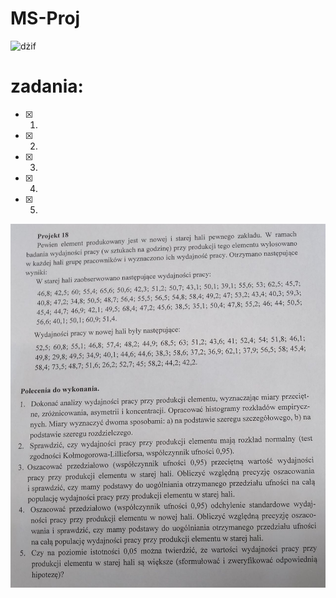 # MS-Proj
![dżif](https://media.giphy.com/media/DHqth0hVQoIzS/giphy.gif)

# zadania:
- [x] 1.
- [x] 2.
- [x] 3.
- [x] 4.
- [x] 5.

![treść](https://raw.githubusercontent.com/MKPOLSL/MS-Proj/master/msproj.jpg)
